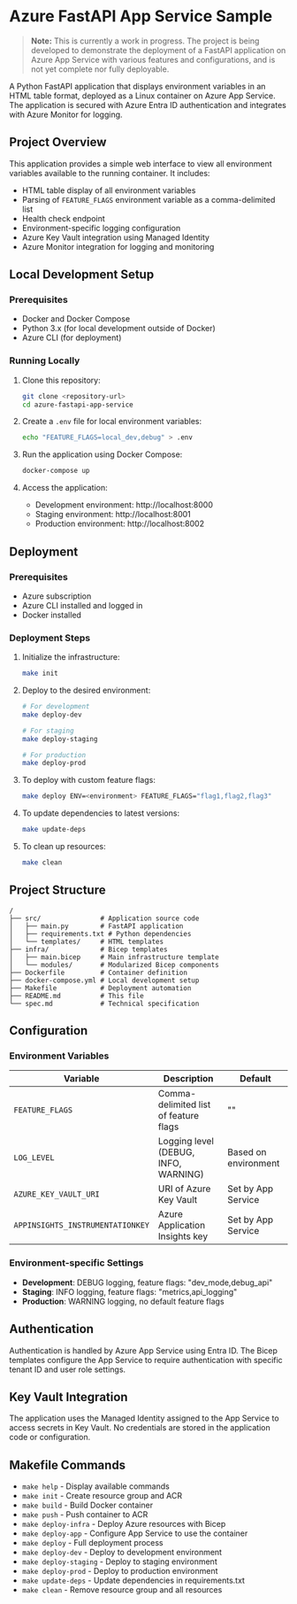 # Azure FastAPI App Service Sample

> **Note:** This is currently a work in progress. The project is being developed to demonstrate the deployment of a FastAPI application on Azure App Service with various features and configurations, and is not yet complete nor fully deployable.

A Python FastAPI application that displays environment variables in an HTML table format, deployed as a Linux container on Azure App Service. The application is secured with Azure Entra ID authentication and integrates with Azure Monitor for logging.

## Project Overview

This application provides a simple web interface to view all environment variables available to the running container. It includes:

- HTML table display of all environment variables
- Parsing of `FEATURE_FLAGS` environment variable as a comma-delimited list
- Health check endpoint
- Environment-specific logging configuration
- Azure Key Vault integration using Managed Identity
- Azure Monitor integration for logging and monitoring

## Local Development Setup

### Prerequisites

- Docker and Docker Compose
- Python 3.x (for local development outside of Docker)
- Azure CLI (for deployment)

### Running Locally

1. Clone this repository:

   ```bash
   git clone <repository-url>
   cd azure-fastapi-app-service
   ```

2. Create a `.env` file for local environment variables:

   ```bash
   echo "FEATURE_FLAGS=local_dev,debug" > .env
   ```

3. Run the application using Docker Compose:

   ```bash
   docker-compose up
   ```

4. Access the application:
   - Development environment: http://localhost:8000
   - Staging environment: http://localhost:8001
   - Production environment: http://localhost:8002

## Deployment

### Prerequisites

- Azure subscription
- Azure CLI installed and logged in
- Docker installed

### Deployment Steps

1. Initialize the infrastructure:

   ```bash
   make init
   ```

2. Deploy to the desired environment:

   ```bash
   # For development
   make deploy-dev
   
   # For staging
   make deploy-staging
   
   # For production
   make deploy-prod
   ```

3. To deploy with custom feature flags:

   ```bash
   make deploy ENV=<environment> FEATURE_FLAGS="flag1,flag2,flag3"
   ```

4. To update dependencies to latest versions:

   ```bash
   make update-deps
   ```

5. To clean up resources:

   ```bash
   make clean
   ```

## Project Structure

```plaintext
/
├── src/               # Application source code
│   ├── main.py        # FastAPI application
│   ├── requirements.txt # Python dependencies
│   └── templates/     # HTML templates
├── infra/             # Bicep templates
│   ├── main.bicep     # Main infrastructure template
│   └── modules/       # Modularized Bicep components
├── Dockerfile         # Container definition
├── docker-compose.yml # Local development setup
├── Makefile           # Deployment automation
├── README.md          # This file
└── spec.md            # Technical specification
```

## Configuration

### Environment Variables

| Variable | Description | Default |
|----------|-------------|---------|
| `FEATURE_FLAGS` | Comma-delimited list of feature flags | "" |
| `LOG_LEVEL` | Logging level (DEBUG, INFO, WARNING) | Based on environment |
| `AZURE_KEY_VAULT_URI` | URI of Azure Key Vault | Set by App Service |
| `APPINSIGHTS_INSTRUMENTATIONKEY` | Azure Application Insights key | Set by App Service |

### Environment-specific Settings

- **Development**: DEBUG logging, feature flags: "dev_mode,debug_api"
- **Staging**: INFO logging, feature flags: "metrics,api_logging"
- **Production**: WARNING logging, no default feature flags

## Authentication

Authentication is handled by Azure App Service using Entra ID. The Bicep templates configure the App Service to require authentication with specific tenant ID and user role settings.

## Key Vault Integration

The application uses the Managed Identity assigned to the App Service to access secrets in Key Vault. No credentials are stored in the application code or configuration.

## Makefile Commands

- `make help` - Display available commands
- `make init` - Create resource group and ACR
- `make build` - Build Docker container
- `make push` - Push container to ACR
- `make deploy-infra` - Deploy Azure resources with Bicep
- `make deploy-app` - Configure App Service to use the container
- `make deploy` - Full deployment process
- `make deploy-dev` - Deploy to development environment
- `make deploy-staging` - Deploy to staging environment
- `make deploy-prod` - Deploy to production environment
- `make update-deps` - Update dependencies in requirements.txt
- `make clean` - Remove resource group and all resources